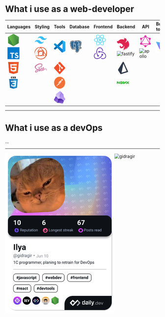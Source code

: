 # What i use as a web-developer

| Languages| Styling | Tools | Database | Frontend | Backend | API | Build tools |
| ------------------------------------------------------------------------------------------------------------------------------------------------------------------------------------------------------------------------------------------------------------------------------------------------------ | ------------------------------------------------------------------------------------------------------------------------------------------------------------------------------------------------------------------------------------------------------------------------------------------------------------ | ---------------------------------------------------------------------------------------------------------------------------------------------- | ------------------------------------------------------------------------------------------------------------------------------------------------------- | ------------------------------------------------------------------------------------------------------------------------------------------------------------------------------------------------------------------------------------------------------------------------------------ | --------------------------------------------------------------------------------------------------------------------------------------------------------------------------------------------------------------------------------------------------------------- | ---------------------------------------------------------------------------------------------------------------------------------------------------------------------------------------------------------------------------------------------------------------------- | ------------------------------------------------------------------------------------------------------------------------------------------- |
| <img src="https://raw.githubusercontent.com/devicons/devicon/master/icons/nodejs/nodejs-original.svg" alt="nodejs" width="40" height="40"/><br><img src="https://raw.githubusercontent.com/devicons/devicon/master/icons/typescript/typescript-original.svg" alt="typescript" width="40" height="40"/> | <img src="https://raw.githubusercontent.com/devicons/devicon/master/icons/tailwindcss/tailwindcss-original.svg" alt="tailwindcss" width="40" height="40"/><br><img src="https://raw.githubusercontent.com/devicons/devicon/master/icons/postcss/postcss-original.svg" alt="postcss" width="40" height="40"/> | <img src="https://raw.githubusercontent.com/devicons/devicon/master/icons/vscode/vscode-original.svg" alt="vscode" width="40" height="40"/>    | <img src="https://raw.githubusercontent.com/devicons/devicon/master/icons/postgresql/postgresql-original.svg" alt="postgresql" width="40" height="40"/> | <img src="https://raw.githubusercontent.com/devicons/devicon/master/icons/react/react-original.svg" alt="react" width="40" height="40"/><br><img src="https://raw.githubusercontent.com/devicons/devicon/master/icons/redux/redux-original.svg" alt="redux" width="40" height="40"/> | <img src="https://raw.githubusercontent.com/devicons/devicon/master/icons/nestjs/nestjs-original.svg" alt="nestjs" width="40" height="40"/><br><img src="https://www.vectorlogo.zone/logos/fastifyio/fastifyio-ar21.svg" alt="fastify" width="80" height="40"/> | <img src="https://raw.githubusercontent.com/devicons/devicon/master/icons/graphql/graphql-plain.svg" alt="graphql" width="40" height="40"/><br><img src="https://www.vectorlogo.zone/logos/apollographql/apollographql-ar21.svg" alt="apollo" width="80" height="40"/> | <img src="https://raw.githubusercontent.com/devicons/devicon/master/icons/vitejs/vitejs-original.svg" alt="vitejs" width="40" height="40"/> |
| <img src="https://raw.githubusercontent.com/devicons/devicon/master/icons/html5/html5-original.svg" alt="html5" width="40" height="40"/>                                                                                                                                                               | <img src="https://raw.githubusercontent.com/devicons/devicon/master/icons/sass/sass-original.svg" alt="sass" width="40" height="40"/>                                                                                                                                                                        | <img src="https://raw.githubusercontent.com/devicons/devicon/master/icons/git/git-original.svg" alt="git" width="40" height="40"/>             |                                                                                                                                                         |                                                                                                                                                                                                                                                                                      | <img src="https://raw.githubusercontent.com/devicons/devicon/master/icons/prisma/prisma-original.svg" alt="prisma" width="40" height="40"/>                                                                                                                     |                                                                                                                                                                                                                                                                        |                                                                                                                                             |
| <img src="https://raw.githubusercontent.com/devicons/devicon/master/icons/css3/css3-original-wordmark.svg" alt="css3" width="40" height="40"/>                                                                                                                                                         |                                                                                                                                                                                                                                                                                                              | <img src="https://raw.githubusercontent.com/devicons/devicon/master/icons/postman/postman-original.svg" alt="postman" width="40" height="40"/> |                                                                                                                                                         |                                                                                                                                                                                                                                                                                      | <img src="https://raw.githubusercontent.com/devicons/devicon/master/icons/nginx/nginx-original.svg" alt="nginx" width="40" height="40"/>                                                                                                                        |                                                                                                                                                                                                                                                                        |                                                                                                                                             |
|                                                                                                                                                                                                                                                                                                        |                                                                                                                                                                                                                                                                                                              | <img src="./obsidian-icon.svg" width="40" height="40" alt="obsidian"/>                                                                         |                                                                                                                                                         |                                                                                                                                                                                                                                                                                      |                                                                                                                                                                                                                                                                 |                                                                                                                                                                                                                                                                        |                                                                                                                                             |

---
# What i use as a devOps
...

---
<a href="https://app.daily.dev/gidragir"><img align="left" src="./devcard.png" width="356" alt="Gidragir's Dev Card"/></a>
<p><img align="center" src="https://github-readme-stats.vercel.app/api/top-langs?username=gidragir&show_icons=true&locale=en&layout=compact" alt="gidragir" /></p>
